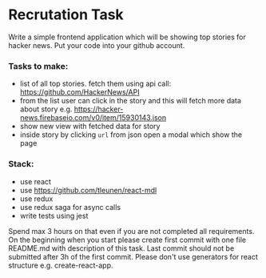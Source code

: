 # Recrutation Task

Write a simple frontend application which will be showing top stories for hacker news.
Put your code into your github account.

### Tasks to make:
* list of all top stories. fetch them using api call: https://github.com/HackerNews/API
* from the list user can click in the story and this will fetch more data about story e.g. https://hacker-news.firebaseio.com/v0/item/15930143.json
* show new view with fetched data for story
* inside story by clicking `url` from json open a modal which show the page

### Stack:
* use react
* use https://github.com/tleunen/react-mdl
* use redux
* use redux saga for async calls
* write tests using jest

Spend max 3 hours on that even if you are not completed all requirements.
On the beginning when you start please create first commit with one file README.md with description of this task.
Last commit should not be submitted after 3h of the first commit.
Please don't use generators for react structure e.g. create-react-app.

